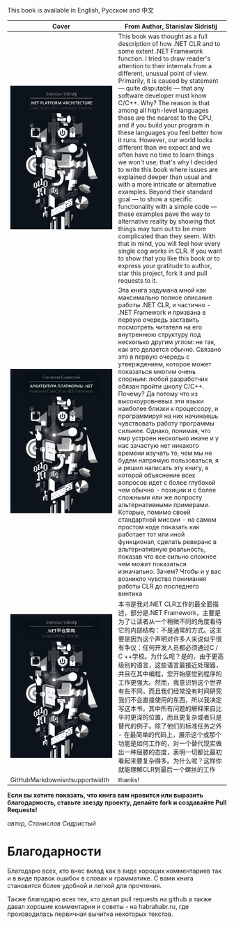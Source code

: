 This book is available in English, Русском and 中文

Cover | From Author, Stanislav Sidristij
-------|-----
[![CLR Book](./bin/BookCover.png)](./en/readme.md) | This book was thought as a full description of how .NET CLR and to some extent .NET Framework function. I tried to draw reader's attention to their internals from a different, unusual point of view. Primarily, it is caused by statement — quite disputable — that any software developer  must know C/C++. Why? The reason is that among all high-level languages these are the nearest to the CPU, and if you build your program in these languages you feel better how it runs. However, our world looks different than we expect and we often have no time to learn things we won't use; that's why I decided to write this book where issues are explained deeper than usual and with a more intricate or alternative examples. Beyond their standard goal — to show a specific functionality with a simple code — these examples pave the way to alternative reality by showing that things may turn out to be more complicated than they seem. With that in mind, you will feel how every single cog works in CLR. If you want to show that you like this book or to express your gratitude to author, star this project, fork it and pull requests to it.
[![CLR Book](./bin/BookCover-ru.png)](./ru/readme.md) | Эта книга задумана мной как максимально полное описание работы .NET CLR, и частично - .NET Framework и призвана в первую очередь заставить посмотреть читателя на его внутреннюю структуру под несколько другим углом: не так, как это делается обычно. Связано это в первую очередь с утверждением, которое может показаться многим очень спорным: любой разработчик обязан пройти школу C/C++. Почему? Да потому что из высокоуровневых эти языки наиболее близки к процессору, и программируя на них начинаешь чувствовать работу программы сильнее. Однако, понимая, что мир устроен несколько иначе и у нас зачастую нет никакого времени изучать то, чем мы не будем напрямую пользоваться, я и решил написать эту книгу, в которой объяснение всех вопросов идет с более глубокой чем обычно - позиции и с более сложными или же попросту альтернативными примерами. Которые, помимо своей стандартной миссии - на самом простом коде показать как работает тот или иной функционал, сделать реверанс в альтернативную реальность, показав что все сильно сложнее чем может показаться изначально. Зачем? Чтобы и у вас возникло чувство понимания работы CLR до последнего винтика
[![CLR Book](./bin/BookCover-ch.png)](./ch/readme.md) | 本书是我对.NET CLR工作的最全面描述，部分是.NET Framework，主要是为了让读者从一个稍微不同的角度看待它的内部结构：不是通常的方式。这主要是因为这个声明对许多人来说似乎很有争议：任何开发人员都必须通过C / C ++学校。为什么呢？是的，由于更高级别的语言，这些语言最接近处理器，并且在其中编程，您开始感觉到程序的工作更强大。然而，我意识到这个世界有些不同，而且我们经常没有时间研究我们不会直接使用的东西，所以我决定写这本书，其中所有问题的解释来自比平时更深的位置，而且更复杂或者只是替代的例子。除了他们的标准任务之外 - 在最简单的代码上，展示这个或那个功能是如何工作的，对一个替代现实做出一种屈膝的态度，表明一切都比最初看起来要复杂得多。为什么呢？这样你就能理解CLR到最后一个螺丝的工作
GitHubMarkdownisntsupportwidth|thanks!

**Если вы хотите показать, что книга вам нравится или выразить благодарность, ставьте звезду проекту, делайте fork и создавайте Pull Requests!**

*автор, Станислав Сидристый*

# Благодарности

Благодарю всех, кто внес вклад как в виде хороших комментариев так и в виде правок ошибок в словах и грамматике. С вами книга становится более удобной и легкой для прочтения.

Также благодарю всех тех, кто делал pull requests на github а также давал хорошие комментарии и советы - на habrahabr.ru, где производилась первичная вычитка некоторых текстов.